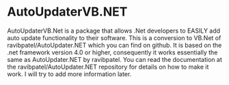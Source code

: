 # AutoUpdaterVB.NET

AutoUpdaterVB.Net is a package that allows .Net developers to EASILY add auto update functionality to their software. This is a conversion to VB.Net of ravibpatel/AutoUpdater.NET which you can find on github. It is based on the .net framework version 4.0 or higher, consequently it works essentially the same as AutoUpdater.NET by ravibpatel. You can read the documentation at the ravibpatel/AutoUpdater.NET repository for details on how to make it work. I will try to add more information later.
